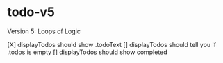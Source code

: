 # todo-v5
Version 5: Loops of Logic

[X] displayTodos should show .todoText
[] displayTodos should tell you if .todos is empty
[] displayTodos should show completed

